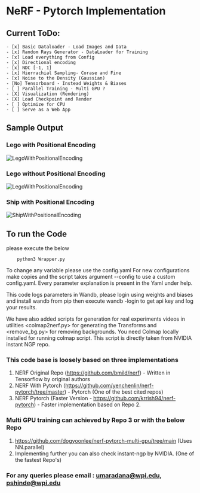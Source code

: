 # NeRF - Pytorch Implementation

## Current ToDo:

 
    - [x] Basic Dataloader - Load Images and Data 
    - [x] Random Rays Generator - DataLoader for Training
    - [x] Load everything from Config
    - [x] Directional encoding 
    - [x] NDC [-1, 1]
    - [x] Hierrachial Sampling- Corase and Fine
    - [x] Noise to the Density (Gaussian)
    - [No] Tensorboard - Instead Weights & Biases
    - [ ] Parallel Training - Multi GPU ?
    - [X] Visualization (Rendering)
    - [X] Load Checkpoint and Render
    - [ ] Optimize for CPU 
    - [ ] Serve as a Web App

## Sample Output 

### Lego with Positional Encoding

![LegoWithPositionalEncoding](./Lego_With_Positional_Encoding.gif.gif)

### Lego without Positional Encoding

![LegoWithPositionalEncoding](./Lego_Without_Positional_Encoding.gif)

### Ship with Positional Encoding

![ShipWithPositionalEncoding](./Ship_With_Positional_Encoding.gif)

## To run the Code

please execute the below

        python3 Wrapper.py

To change any variable please use the config.yaml 
For new configurations make copies and the script takes argument --config to use a custom config.yaml. Every parameter explanation is present in the Yaml under help.


This code logs parameters in Wandb, please login using weights and biases and install wandb from pip then execute wandb -login to get api key and log your results.

We have also added scripts for generation for real experiments videos in utilities <colmap2nerf.py> for generating the Transforms and <remove_bg.py> for removing backgrounds. 
You need Colmap locally installed for running colmap script. This script is directly taken from NVIDIA instant NGP repo.

### This code base is loosely based on three implementations
1. NERF Original Repo (https://github.com/bmild/nerf) - Written in Tensorflow by original authors
2. NERF With Pytorch (https://github.com/yenchenlin/nerf-pytorch/tree/master) - Pytorch (One of the best cited repos)
3. NERF Pytorch (Faster Version - https://github.com/krrish94/nerf-pytorch) - Faster implementation based on Repo 2.

### Multi GPU training can achieved by Repo 3 or with the below Repo
1. https://github.com/dogyoonlee/nerf-pytorch-multi-gpu/tree/main (Uses NN.parallel)
2. Implementing further you can also check instant-ngp by NVIDIA. (One of the fastest Repo's)


### For any queries please email : umaradana@wpi.edu, pshinde@wpi.edu